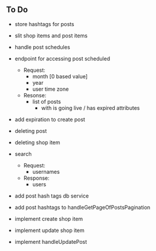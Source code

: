 To Do
- 


- store hashtags for posts
- slit shop items and post items
- handle post schedules

- endpoint for accessing post scheduled
    - Request:
        - month [0 based value]
        - year
        - user time zone
    - Resonse:
        - list of posts
            - with is going live / has expired attributes


- add expiration to create post

- deleting post

- deleting shop item

- search
    - Request:
        - usernames
    - Response:
        - users








- add post hash tags db service
- add post hashtags to handleGetPageOfPostsPagination

- implement create shop item
- implement update shop item
- implement handleUpdatePost